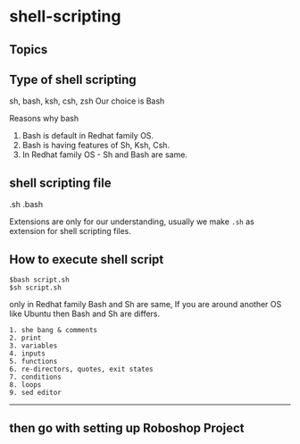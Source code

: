 # shell-scripting

## Topics

Type of shell scripting
----------
sh, bash, ksh, csh, zsh
Our choice is Bash


Reasons why bash 
1. Bash is default in Redhat family OS.
2. Bash is having features of Sh, Ksh, Csh.
3. In Redhat family OS - Sh and Bash are same. 


shell scripting file
----------
.sh
.bash


Extensions are only for our understanding, usually we make `.sh` as extension for shell scripting files. 


How to execute shell script
--------

```
$bash script.sh
$sh script.sh
```

only in Redhat family Bash and Sh are same, If you are around another OS like Ubuntu then Bash and Sh are differs.
```
1. she bang & comments
2. print
3. variables
4. inputs
5. functions
6. re-directors, quotes, exit states
7. conditions
8. loops
9. sed editor

```


-----
then go with setting up Roboshop Project
------

